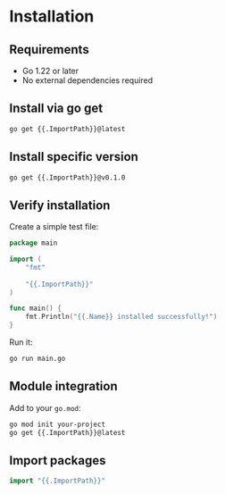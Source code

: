 # Installation

## Requirements

- Go 1.22 or later
- No external dependencies required

## Install via go get

```bash
go get {{.ImportPath}}@latest
```

## Install specific version

```bash
go get {{.ImportPath}}@v0.1.0
```

## Verify installation

Create a simple test file:

```go
package main

import (
    "fmt"
    
    "{{.ImportPath}}"
)

func main() {
    fmt.Println("{{.Name}} installed successfully!")
}
```

Run it:

```bash
go run main.go
```

## Module integration

Add to your `go.mod`:

```bash
go mod init your-project
go get {{.ImportPath}}@latest
```

## Import packages

```go
import "{{.ImportPath}}"
```
